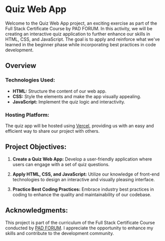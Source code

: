 # Quiz Web App

Welcome to the Quiz Web App project, an exciting exercise as part of the Full Stack Certificate Course by PAD FORUM. In this activity, we will be creating an interactive quiz application to further enhance our skills in HTML, CSS, and JavaScript. The goal is to apply and reinforce what we've learned in the beginner phase while incorporating best practices in code development.

## Overview

### Technologies Used:

- **HTML:** Structure the content of our web app.
- **CSS:** Style the elements and make the app visually appealing.
- **JavaScript:** Implement the quiz logic and interactivity.

### Hosting Platform:

The quiz app will be hosted using [Vercel](https://vercel.com/), providing us with an easy and efficient way to share our project with others.

## Project Objectives:

1. **Create a Quiz Web App:** Develop a user-friendly application where users can engage with a set of quiz questions.

2. **Apply HTML, CSS, and JavaScript:** Utilize our knowledge of front-end technologies to design an interactive and visually pleasing interface.

3. **Practice Best Coding Practices:** Embrace industry best practices in coding to enhance the quality and maintainability of our codebase.

## Acknowledgments:

This project is part of the curriculum of the Full Stack Certificate Course conducted by [PAD FORUM](https://github.com/the-pad-forum). I appreciate the opportunity to enhance my skills and contribute to the development community.
